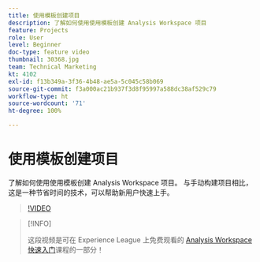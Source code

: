 ```yaml
---
title: 使用模板创建项目
description: 了解如何使用使用模板创建 Analysis Workspace 项目
feature: Projects
role: User
level: Beginner
doc-type: feature video
thumbnail: 30368.jpg
team: Technical Marketing
kt: 4102
exl-id: f13b349a-3f36-4b48-ae5a-5c045c58b069
source-git-commit: f3a000ac21b937f3d8f95997a588dc38af529c79
workflow-type: ht
source-wordcount: '71'
ht-degree: 100%

---
```


# 使用模板创建项目

了解如何使用使用模板创建 Analysis Workspace 项目。 与手动构建项目相比，这是一种节省时间的技术，可以帮助新用户快速上手。

>[!VIDEO](https://video.tv.adobe.com/v/30368/?quality=12)

>[!INFO]
>
> 这段视频是可在 Experience League 上免费观看的 [Analysis Workspace 快速入门](https://experienceleague.adobe.com/?recommended=Analytics-U-1-2020.1.workspace)课程的一部分！
